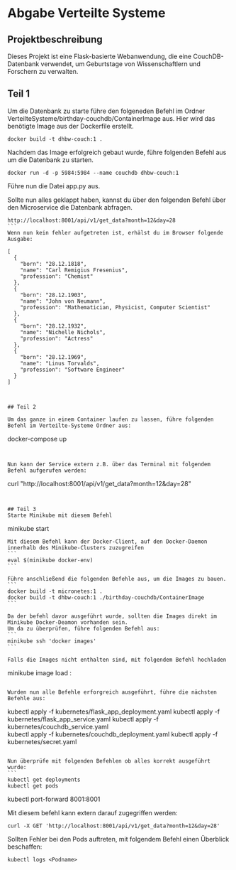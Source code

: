 # Abgabe Verteilte Systeme

## Projektbeschreibung
Dieses Projekt ist eine Flask-basierte Webanwendung, die eine CouchDB-Datenbank verwendet, um Geburtstage von Wissenschaftlern und Forschern zu verwalten.




## Teil 1

Um die Datenbank zu starte führe den folgeneden Befehl im Ordner VerteilteSysteme/birthday-couchdb/ContainerImage aus. Hier wird das benötigte Image aus der Dockerfile erstellt.

```
docker build -t dhbw-couch:1 .
```

Nachdem das Image erfolgreich gebaut wurde, führe folgenden Befehl aus um die Datenbank zu starten.

```
docker run -d -p 5984:5984 --name couchdb dhbw-couch:1
````

Führe nun die Datei app.py aus.

Sollte nun alles geklappt haben, kannst du über den folgenden Befehl über den Microservice die Datenbank abfragen.

````
http://localhost:8001/api/v1/get_data?month=12&day=28
```
Wenn nun kein fehler aufgetreten ist, erhälst du im Browser folgende Ausgabe:

[
  {
    "born": "28.12.1818",
    "name": "Carl Remigius Fresenius",
    "profession": "Chemist"
  },
  {
    "born": "28.12.1903",
    "name": "John von Neumann",
    "profession": "Mathematician, Physicist, Computer Scientist"
  },
  {
    "born": "28.12.1932",
    "name": "Nichelle Nichols",
    "profession": "Actress"
  },
  {
    "born": "28.12.1969",
    "name": "Linus Torvalds",
    "profession": "Software Engineer"
  }
]



## Teil 2

Um das ganze in einem Container laufen zu lassen, führe folgenden Befehl im Verteilte-Systeme Ordner aus:

````
docker-compose up
```


Nun kann der Service extern z.B. über das Terminal mit folgendem Befehl aufgerufen werden:

````
curl "http://localhost:8001/api/v1/get_data?month=12&day=28"
```


## Teil 3
Starte Minikube mit diesem Befehl
```
minikube start
````
Mit diesem Befehl kann der Docker-Client, auf den Docker-Daemon innerhalb des Minikube-Clusters zuzugreifen
```
eval $(minikube docker-env)
```

Führe anschließend die folgenden Befehle aus, um die Images zu bauen. 
```
docker build -t micronetes:1 .
docker build -t dhbw-couch:1 ./birthday-couchdb/ContainerImage
```

Da der befehl davor ausgeführt wurde, sollten die Images direkt im Minikube Docker-Deamon vorhanden sein.
Um da zu überprüfen, führe folgenden Befehl aus:
```
minikube ssh 'docker images'
```

Falls die Images nicht enthalten sind, mit folgendem Befehl hochladen
````
minikube image load <Name des Images>:<tag>
```

Wurden nun alle Befehle erforgreich ausgeführt, führe die nächsten Befehle aus:
```
kubectl apply -f kubernetes/flask_app_deployment.yaml
kubectl apply -f kubernetes/flask_app_service.yaml
kubectl apply -f kubernetes/couchdb_service.yaml   
kubectl apply -f kubernetes/couchdb_deployment.yaml
kubectl apply -f kubernetes/secret.yaml
````

Nun überprüfe mit folgenden Befehlen ob alles korrekt ausgeführt wurde:
```
kubectl get deployments
kubectl get pods
````

kubectl port-forward <podnamen> 8001:8001

Mit diesem befehl kann extern darauf zugegriffen werden:
```
curl -X GET 'http://localhost:8001/api/v1/get_data?month=12&day=28'
```


Sollten Fehler bei den Pods auftreten, mit folgendem Befehl einen Überblick beschaffen:
```
kubectl logs <Podname>
```





